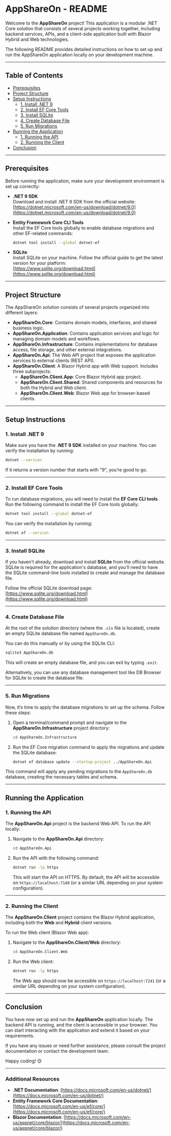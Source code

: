 # AppShareOn - README

Welcome to the **AppShareOn** project! This application is a modular .NET Core solution that consists of several projects working together, including backend services, APIs, and a client-side application built with Blazor Hybrid and Web technologies.

The following README provides detailed instructions on how to set up and run the AppShareOn application locally on your development machine.

---

## Table of Contents

- [Prerequisites](#prerequisites)
- [Project Structure](#project-structure)
- [Setup Instructions](#setup-instructions)
  - [1. Install .NET 9](#1-install-net-9)
  - [2. Install EF Core Tools](#2-install-ef-core-tools)
  - [3. Install SQLite](#3-install-sqlite)
  - [4. Create Database File](#4-create-database-file)
  - [5. Run Migrations](#5-run-migrations)
- [Running the Application](#running-the-application)
  - [1. Running the API](#1-running-the-api)
  - [2. Running the Client](#2-running-the-client)
- [Conclusion](#conclusion)

---

## Prerequisites

Before running the application, make sure your development environment is set up correctly:

- **.NET 9 SDK**  
  Download and install .NET 9 SDK from the official website:  
  [https://dotnet.microsoft.com/en-us/download/dotnet/9.0](https://dotnet.microsoft.com/en-us/download/dotnet/9.0)

- **Entity Framework Core CLI Tools**  
  Install the EF Core tools globally to enable database migrations and other EF-related commands:
  ```bash
  dotnet tool install --global dotnet-ef
  ```

- **SQLite**  
  Install SQLite on your machine. Follow the official guide to get the latest version for your platform:  
  [https://www.sqlite.org/download.html](https://www.sqlite.org/download.html)

---

## Project Structure

The AppShareOn solution consists of several projects organized into different layers:

- **AppShareOn.Core**: Contains domain models, interfaces, and shared business logic.
- **AppShareOn.Application**: Contains application services and logic for managing domain models and workflows.
- **AppShareOn.Infrastructure**: Contains implementations for database access, file storage, and other external integrations.
- **AppShareOn.Api**: The Web API project that exposes the application services to external clients (REST API).
- **AppShareOn.Client**: A Blazor Hybrid app with Web support. Includes three subprojects:
  - **AppShareOn.Client.App**: Core Blazor Hybrid app project.
  - **AppShareOn.Client.Shared**: Shared components and resources for both the Hybrid and Web client.
  - **AppShareOn.Client.Web**: Blazor Web app for browser-based clients.

---

## Setup Instructions

### 1. Install .NET 9

Make sure you have the **.NET 9 SDK** installed on your machine. You can verify the installation by running:
```bash
dotnet --version
```
If it returns a version number that starts with "9", you’re good to go.

---

### 2. Install EF Core Tools

To run database migrations, you will need to install the **EF Core CLI tools**. Run the following command to install the EF Core tools globally:
```bash
dotnet tool install --global dotnet-ef
```

You can verify the installation by running:
```bash
dotnet ef --version
```

---

### 3. Install SQLite

If you haven't already, download and install **SQLite** from the official website. SQLite is required for the application's database, and you'll need to have the SQLite command-line tools installed to create and manage the database file.

Follow the official SQLite download page:  
[https://www.sqlite.org/download.html](https://www.sqlite.org/download.html)

---

### 4. Create Database File

At the root of the solution directory (where the `.sln` file is located), create an empty SQLite database file named `AppShareOn.db`.

You can do this manually or by using the SQLite CLI:
```bash
sqlite3 AppShareOn.db
```
This will create an empty database file, and you can exit by typing `.exit`.

Alternatively, you can use any database management tool like DB Browser for SQLite to create the database file.

---

### 5. Run Migrations

Now, it’s time to apply the database migrations to set up the schema. Follow these steps:

1. Open a terminal/command prompt and navigate to the **AppShareOn.Infrastructure** project directory:
   ```bash
   cd AppShareOn.Infrastructure
   ```

2. Run the EF Core migration command to apply the migrations and update the SQLite database:
   ```bash
   dotnet ef database update --startup-project ../AppShareOn.Api
   ```

This command will apply any pending migrations to the `AppShareOn.db` database, creating the necessary tables and schema.

---

## Running the Application

### 1. Running the API

The **AppShareOn.Api** project is the backend Web API. To run the API locally:

1. Navigate to the **AppShareOn.Api** directory:
   ```bash
   cd AppShareOn.Api
   ```

2. Run the API with the following command:
   ```bash
   dotnet run -lp https
   ```

   This will start the API on HTTPS. By default, the API will be accessible on `https://localhost:7140` (or a similar URL depending on your system configuration).

---

### 2. Running the Client

The **AppShareOn.Client** project contains the Blazor Hybrid application, including both the **Web** and **Hybrid** client versions.

To run the Web client (Blazor Web app):

1. Navigate to the **AppShareOn.Client/Web** directory:
   ```bash
   cd AppShareOn.Client.Web
   ```

2. Run the Web client:
   ```bash
   dotnet run -lp https
   ```

   The Web app should now be accessible on `https://localhost:7241` (or a similar URL depending on your system configuration).

---

## Conclusion

You have now set up and run the **AppShareOn** application locally. The backend API is running, and the client is accessible in your browser. You can start interacting with the application and extend it based on your requirements.

If you have any issues or need further assistance, please consult the project documentation or contact the development team.

Happy coding! 😊

---

### Additional Resources

- **.NET Documentation**: [https://docs.microsoft.com/en-us/dotnet/](https://docs.microsoft.com/en-us/dotnet/)
- **Entity Framework Core Documentation**: [https://docs.microsoft.com/en-us/ef/core/](https://docs.microsoft.com/en-us/ef/core/)
- **Blazor Documentation**: [https://docs.microsoft.com/en-us/aspnet/core/blazor/](https://docs.microsoft.com/en-us/aspnet/core/blazor/)
